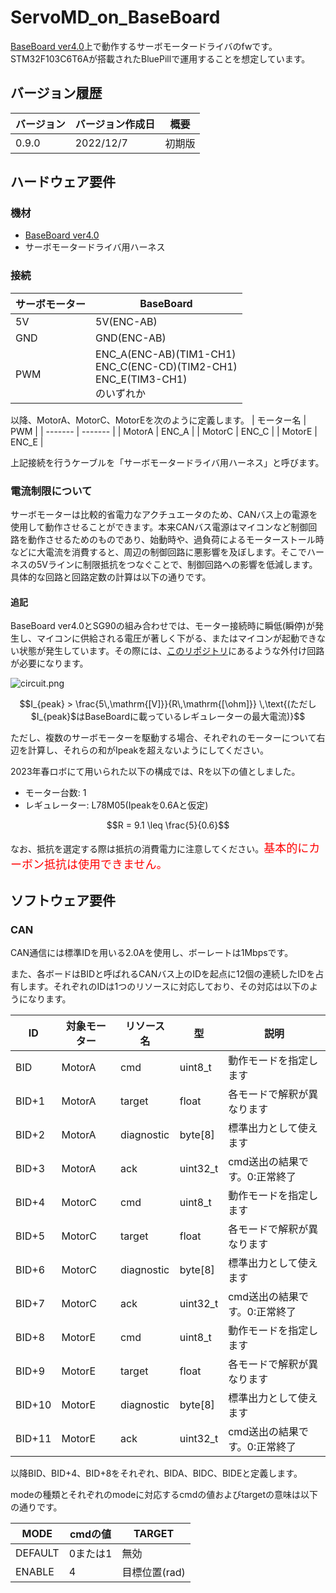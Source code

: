 # ServoMD_on_BaseBoard
[BaseBoard ver4.0](https://github.com/tk20e/Base-Board-ver4.0-hw)上で動作するサーボモータードライバのfwです。STM32F103C6T6Aが搭載されたBluePillで運用することを想定しています。

## バージョン履歴
|バージョン | バージョン作成日 | 概要 |
| ------- | ------- | ------- |
| 0.9.0 | 2022/12/7 | 初期版 |

## ハードウェア要件
### 機材
- [BaseBoard ver4.0](https://github.com/tk20e/Base-Board-ver4.0-hw.git)
- サーボモータードライバ用ハーネス

### 接続
| サーボモーター | BaseBoard |
| ------- | ------- |
| 5V | 5V(ENC-AB) |
| GND | GND(ENC-AB) |
| PWM | ENC_A(ENC-AB)(TIM1-CH1)<br>ENC_C(ENC-CD)(TIM2-CH1)<br>ENC_E(TIM3-CH1)<br>のいずれか |


以降、MotorA、MotorC、MotorEを次のように定義します。
| モーター名 | PWM |
| ------- | ------- |
| MotorA | ENC_A |
| MotorC | ENC_C |
| MotorE | ENC_E |


上記接続を行うケーブルを「サーボモータードライバ用ハーネス」と呼びます。

### 電流制限について
サーボモーターは比較的省電力なアクチュエータのため、CANバス上の電源を使用して動作させることができます。本来CANバス電源はマイコンなど制御回路を動作させるためのものであり、始動時や、過負荷によるモーターストール時などに大電流を消費すると、周辺の制御回路に悪影響を及ぼします。そこでハーネスの5Vラインに制限抵抗をつなぐことで、制御回路への影響を低減します。具体的な回路と回路定数の計算は以下の通りです。

#### 追記
BaseBoard ver4.0とSG90の組み合わせでは、モーター接続時に瞬低(瞬停)が発生し、マイコンに供給される電圧が著しく下がる、またはマイコンが起動できない状態が発生しています。その際には、[このリポジトリ](about:blank)にあるような外付け回路が必要になります。

![circuit.png](circuit.png)

```math
I_{peak} > \frac{5\,\mathrm{[V]}}{R\,\mathrm{[\ohm]}} \,\text{(ただし$I_{peak}$はBaseBoardに載っているレギュレーターの最大電流)}
```
ただし、複数のサーボモーターを駆動する場合、それぞれのモーターについて右辺を計算し、それらの和がIpeakを超えないようにしてください。

2023年春ロボにて用いられた以下の構成では、Rを以下の値としました。
- モーター台数: 1
- レギュレーター: L78M05(Ipeakを0.6Aと仮定)

```math
R = 9.1 \leq \frac{5}{0.6}
```

なお、抵抗を選定する際は抵抗の消費電力に注意してください。<span style="color: red; font-size: large;">基本的にカーボン抵抗は使用できません。</span>

## ソフトウェア要件
### CAN
CAN通信には標準IDを用いる2.0Aを使用し、ボーレートは1Mbpsです。

また、各ボードはBIDと呼ばれるCANバス上のIDを起点に12個の連続したIDを占有します。それぞれのIDは1つのリソースに対応しており、その対応は以下のようになります。

| ID | 対象モーター | リソース名 | 型 | 説明 |
| -------- | ------- | -------- | ------- | ------- |
| BID | MotorA | cmd | uint8_t | 動作モードを指定します |
| BID+1 | MotorA | target | float | 各モードで解釈が異なります |
| BID+2 | MotorA | diagnostic | byte[8] | 標準出力として使えます |
| BID+3 | MotorA | ack | uint32_t | cmd送出の結果です。0:正常終了 |
| BID+4 | MotorC | cmd | uint8_t | 動作モードを指定します |
| BID+5 | MotorC | target | float | 各モードで解釈が異なります |
| BID+6 | MotorC | diagnostic | byte[8] | 標準出力として使えます |
| BID+7 | MotorC | ack | uint32_t | cmd送出の結果です。0:正常終了 |
| BID+8 | MotorE | cmd | uint8_t | 動作モードを指定します |
| BID+9 | MotorE | target | float | 各モードで解釈が異なります |
| BID+10 | MotorE | diagnostic | byte[8] | 標準出力として使えます |
| BID+11 | MotorE | ack | uint32_t | cmd送出の結果です。0:正常終了 |

以降BID、BID+4、BID+8をそれぞれ、BIDA、BIDC、BIDEと定義します。

modeの種類とそれぞれのmodeに対応するcmdの値およびtargetの意味は以下の通りです。

| MODE | cmdの値 | TARGET |
| ------- | ------- | ------- |
| DEFAULT | 0または1 | 無効 |
| ENABLE | 4 | 目標位置(rad) |
